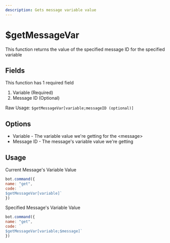 ```yaml
---
description: Gets message variable value
---
```


# $getMessageVar

This function returns the value of the specified message ID for the specified variable

## Fields

This function has 1 required field

1. Variable \(Required\)
2. Message ID \(Optional\)

Raw Usage: `$getMessageVar[variable;messageID (optional)]`

## Options

* Variable - The variable value we're getting for the &lt;message&gt;
* Message ID - The message's variable value we're getting

## Usage

Current Message's Variable Value

```javascript
bot.command({
name: "get", 
code: `
$getMessageVar[variable]`
})
```

Specified Message's Variable Value

```javascript
bot.command({
name: "get", 
code: `
$getMessageVar[variable;$message]`
})
```

